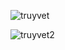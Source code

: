 ![truyvet](https://github.com/VanHoang110802/Competitive_Programming/assets/108053955/1769516a-86ab-4383-a9a3-361c2fb66e0d)

![truyvet2](https://github.com/VanHoang110802/Competitive_Programming/assets/108053955/2bae4333-95a0-4928-bbcc-f7fcc07edd47)

